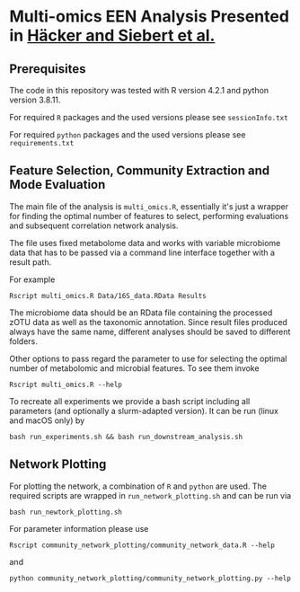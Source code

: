 # Multi-omics EEN Analysis Presented in [Häcker and Siebert et al.](https://www.medrxiv.org/content/10.1101/2023.12.21.23300351v1)

## Prerequisites

The code in this repository was tested with R version 4.2.1 and python version
3.8.11.

For required `R` packages and the used versions please see `sessionInfo.txt`

For required `python` packages and the used versions please see
`requirements.txt`

## Feature Selection, Community Extraction and Mode Evaluation
The main file of the analysis is `multi_omics.R`, essentially it's just a
wrapper for finding the optimal number of features to select, performing
evaluations and subsequent correlation network analysis.

The file uses fixed metabolome data and works with variable microbiome data that
has to be passed via a command line interface together with a result path.

For example
```shell
Rscript multi_omics.R Data/16S_data.RData Results
```

The microbiome data should be an RData file containing the processed zOTU data as
well as the taxonomic annotation. Since result files produced always have the
same name, different analyses should be saved to different folders.

Other options to pass regard the parameter to use for selecting the optimal
number of metabolomic and microbial features. To see them invoke

```shell
Rscript multi_omics.R --help
```

To recreate all experiments we provide a bash script including all parameters
(and optionally a slurm-adapted version). It can be run (linux and macOS only)
by

```shell
bash run_experiments.sh && bash run_downstream_analysis.sh
```

## Network Plotting

For plotting the network, a combination of `R` and `python` are used.
The required scripts are wrapped in `run_network_plotting.sh` and can be run via

```shell
bash run_newtork_plotting.sh
```

For parameter information please use

```shell
Rscript community_network_plotting/community_network_data.R --help
```

and

```shell
python community_network_plotting/community_network_plotting.py --help
```
